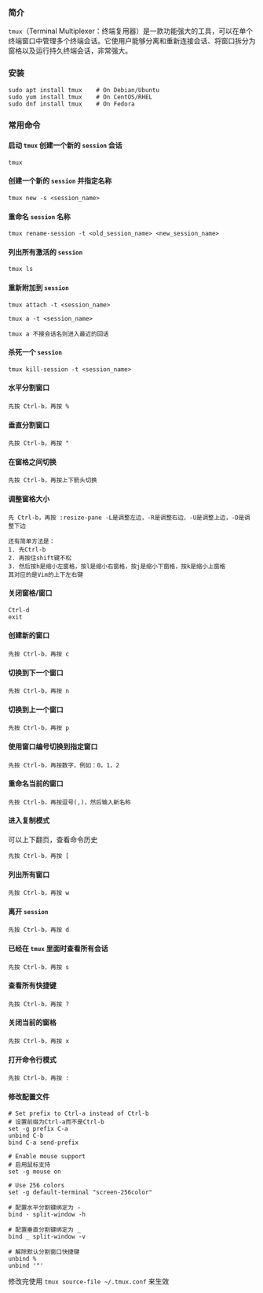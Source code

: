 ### 简介

`tmux`（Terminal Multiplexer：终端复用器）是一款功能强大的工具，可以在单个终端窗口中管理多个终端会话。它使用户能够分离和重新连接会话、将窗口拆分为窗格以及运行持久终端会话，非常强大。

### 安装

```shell
sudo apt install tmux    # On Debian/Ubuntu
sudo yum install tmux    # On CentOS/RHEL
sudo dnf install tmux    # On Fedora
```

### 常用命令

#### 启动 `tmux` 创建一个新的 `session` 会话

```shell
tmux
```

#### 创建一个新的 `session` 并指定名称

```shell
tmux new -s <session_name>
```

#### 重命名 `session` 名称

```shell
tmux rename-session -t <old_session_name> <new_session_name>
```

#### 列出所有激活的 `session`

```shell
tmux ls
```

#### 重新附加到 `session`

```shell
tmux attach -t <session_name>

tmux a -t <session_name>

tmux a 不接会话名则进入最近的回话
```

#### 杀死一个 `session`

```shell
tmux kill-session -t <session_name>
```

#### 水平分割窗口

```shell
先按 Ctrl-b，再按 %
```

#### 垂直分割窗口

```shell
先按 Ctrl-b，再按 "
```

#### 在窗格之间切换

```shell
先按 Ctrl-b，再按上下箭头切换
```

#### 调整窗格大小

```shell
先 Ctrl-b，再按 :resize-pane -L是调整左边，-R是调整右边，-U是调整上边，-D是调整下边

还有简单方法是：
1. 先Ctrl-b
2. 再按住shift键不松
3. 然后按h是缩小左窗格，按l是缩小右窗格，按j是缩小下窗格，按k是缩小上窗格
其对应的是Vim的上下左右键
```

#### 关闭窗格/窗口

```shell
Ctrl-d
exit
```

#### 创建新的窗口

```shell
先按 Ctrl-b，再按 c
```

#### 切换到下一个窗口

```shell
先按 Ctrl-b，再按 n
```

#### 切换到上一个窗口

```shell
先按 Ctrl-b，再按 p
```

#### 使用窗口编号切换到指定窗口

```shell
先按 Ctrl-b，再按数字，例如：0，1，2
```

#### 重命名当前的窗口

```shell
先按 Ctrl-b，再按逗号(,)，然后输入新名称
```

#### 进入复制模式

可以上下翻页，查看命令历史

```shell
先按 Ctrl-b，再按 [
```

#### 列出所有窗口

```shell
先按 Ctrl-b，再按 w
```

#### 离开 `session`

```shell
先按 Ctrl-b，再按 d
```

#### 已经在 `tmux` 里面时查看所有会话

```shell
先按 Ctrl-b，再按 s
```

#### 查看所有快捷键

```shell
先按 Ctrl-b，再按 ?
```

#### 关闭当前的窗格

```shell
先按 Ctrl-b，再按 x
```

#### 打开命令行模式

```shell
先按 Ctrl-b，再按 :
```

#### 修改配置文件

```shell
# Set prefix to Ctrl-a instead of Ctrl-b
# 设置前缀为Ctrl-a而不是Ctrl-b
set -g prefix C-a
unbind C-b
bind C-a send-prefix

# Enable mouse support
# 启用鼠标支持
set -g mouse on

# Use 256 colors
set -g default-terminal "screen-256color"

# 配置水平分割键绑定为 -
bind - split-window -h

# 配置垂直分割键绑定为 _
bind _ split-window -v

# 解除默认分割窗口快捷键
unbind %
unbind '"'
```

修改完使用 `tmux source-file ~/.tmux.conf` 来生效